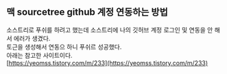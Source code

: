 ## 맥 sourcetree github 계정 연동하는 방법
소스트리로 푸쉬를 하려고 했는데 소스트리에 나의 깃허브 계정 로그인 및 연동을 안 해서 에러가 생겼다.   
토근을 생성해서 연동으 하니 푸쉬르 성공했다.   
아래는 참고한 사이트이다.   
[https://yeomss.tistory.com/m/233](https://yeomss.tistory.com/m/233)
